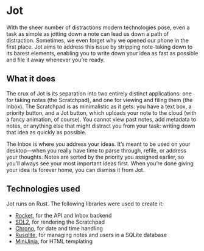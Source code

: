 # Jot

With the sheer number of distractions modern technologies pose, even a task as simple as jotting down a note can lead us down a path of distraction. Sometimes, we even forget why we opened our phone in the first place. Jot aims to address this issue by stripping note-taking down to its barest elements, enabling you to write down your idea as fast as possible and file it away whenever you’re ready.

## What it does

The crux of Jot is its separation into two entirely distinct applications: one for taking notes (the Scratchpad), and one for viewing and filing them (the Inbox). The Scratchpad is as minimalistic as it gets: you have a text box, a priority button, and a Jot button, which uploads your note to the cloud (with a fancy animation, of course). You cannot view past notes, add metadata to notes, or anything else that might distract you from your task: writing down that idea as quickly as possible.

The Inbox is where you address your ideas. It’s meant to be used on your desktop—when you really have time to parse through, refile, or address your thoughts. Notes are sorted by the priority you assigned earlier, so you’ll always see your most important ideas first. When you’re done giving your idea its forever home, you can dismiss it from Jot.

## Technologies used
Jot runs on Rust. The following libraries were used to create it: 

- [Rocket](https://rocket.rs/), for the API and Inbox backend
- [SDL2](https://crates.io/crates/sdl2), for rendering the Scratchpad
- [Chrono](https://crates.io/crates/chrono), for date and time handling
- [Rusqlite](https://crates.io/crates/rusqlite), for managing notes and users in a SQLite database
- [MiniJinja](https://github.com/mitsuhiko/minijinja), for HTML templating

